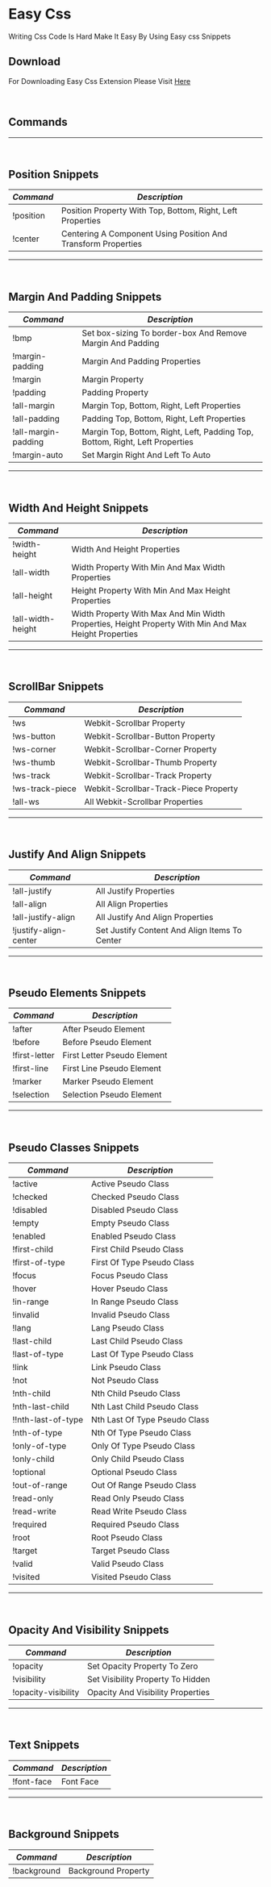 # Easy Css

Writing Css Code Is Hard Make It Easy By Using Easy css Snippets

## Download
For Downloading Easy Css Extension Please Visit [Here](https://marketplace.visualstudio.com/items?itemName=MeerMariwan.easy-css) 

<br>

## Commands

---
<br>

## Position Snippets

| *Command*  | *Description*                                                                                   
| ---------  | -------------------------------------------------------------  |
| !position  | Position Property With Top, Bottom, Right, Left Properties     |
| !center    | Centering A Component Using Position And Transform Properties  |

---
<br>

## Margin And Padding Snippets

| *Command*            | *Description*                                                                                   
| -------------------  | ----------------------------------------------------------------------------  |
| !bmp                 | Set box-sizing To border-box And Remove Margin And Padding                    |
| !margin-padding      | Margin And Padding Properties                                                 |
| !margin              | Margin Property                                                               |
| !padding             | Padding Property                                                              |
| !all-margin          | Margin Top, Bottom, Right, Left Properties                                    |
| !all-padding         | Padding Top, Bottom, Right, Left Properties                                   |
| !all-margin-padding  | Margin Top, Bottom, Right, Left, Padding Top, Bottom, Right, Left Properties  |
| !margin-auto         | Set Margin Right And Left To Auto                                             |

---
<br>

## Width And Height Snippets

| *Command*          | *Description*                                                                                   
| -----------------  | ----------------------------------------------------------------------------------------------------  |
| !width-height      | Width And Height Properties                                                                           |
| !all-width         | Width Property With Min And Max Width Properties                                                      |
| !all-height        | Height Property With Min And Max Height Properties                                                    |
| !all-width-height  | Width Property With Max And Min Width Properties, Height Property With Min And Max Height Properties  |

---
<br>

## ScrollBar Snippets

| *Command*        | *Description*                                                                                   
| ---------------  | -------------------------------------  |
| !ws              | Webkit-Scrollbar Property              |
| !ws-button       | Webkit-Scrollbar-Button Property       |
| !ws-corner       | Webkit-Scrollbar-Corner Property       |
| !ws-thumb        | Webkit-Scrollbar-Thumb Property        |
| !ws-track        | Webkit-Scrollbar-Track Property        |
| !ws-track-piece  | Webkit-Scrollbar-Track-Piece Property  |
| !all-ws          | All Webkit-Scrollbar Properties        |

---
<br>

## Justify And Align Snippets

| *Command*              | *Description*                                                                                   
| ---------------------  | ---------------------------------------------  |
| !all-justify           | All Justify Properties                         |
| !all-align             | All Align Properties                           |
| !all-justify-align     | All Justify And Align Properties               |
| !justify-align-center  | Set Justify Content And Align Items To Center  |

---
<br>

## Pseudo Elements Snippets

| *Command*      | *Description*                                                                                   
| -------------  | ---------------------------  |
| !after         | After Pseudo Element         |
| !before        | Before Pseudo Element        |
| !first-letter  | First Letter Pseudo Element  |
| !first-line    | First Line Pseudo Element    |
| !marker        | Marker Pseudo Element        |
| !selection     | Selection Pseudo Element     |

---
<br>

## Pseudo Classes Snippets

| *Command*           | *Description*                                                                                   
| ------------------  | -----------------------------  |
| !active             | Active Pseudo Class            |
| !checked            | Checked Pseudo Class           |
| !disabled           | Disabled Pseudo Class          |
| !empty              | Empty Pseudo Class             |
| !enabled            | Enabled Pseudo Class           |
| !first-child        | First Child Pseudo Class       |
| !first-of-type      | First Of Type Pseudo Class     |
| !focus              | Focus Pseudo Class             |
| !hover              | Hover Pseudo Class             |
| !in-range           | In Range Pseudo Class          |
| !invalid            | Invalid Pseudo Class           |
| !lang               | Lang Pseudo Class              |
| !last-child         | Last Child Pseudo Class        |
| !last-of-type       | Last Of Type Pseudo Class      |
| !link               | Link Pseudo Class              |
| !not                | Not Pseudo Class               |
| !nth-child          | Nth Child Pseudo Class         |
| !nth-last-child     | Nth Last Child Pseudo Class    |
| !!nth-last-of-type  | Nth Last Of Type Pseudo Class  |
| !nth-of-type        | Nth Of Type Pseudo Class       |
| !only-of-type       | Only Of Type Pseudo Class      |
| !only-child         | Only Child Pseudo Class        |
| !optional           | Optional Pseudo Class          |
| !out-of-range       | Out Of Range Pseudo Class      |
| !read-only          | Read Only Pseudo Class         |
| !read-write         | Read Write Pseudo Class        |
| !required           | Required Pseudo Class          |
| !root               | Root Pseudo Class              |
| !target             | Target Pseudo Class            |
| !valid              | Valid Pseudo Class             |
| !visited            | Visited Pseudo Class           |

---
<br>

## Opacity And Visibility Snippets

| *Command*            | *Description*                                                                                   
| -------------------  | ---------------------------------  |
| !opacity             | Set Opacity Property To Zero       |
| !visibility          | Set Visibility Property To Hidden  |
| !opacity-visibility  | Opacity And Visibility Properties  |

---
<br>

## Text Snippets

| *Command*   | *Description*                                                                                   
| ----------  | ---------  |
| !font-face  | Font Face  |

---
<br>

## Background Snippets

| *Command*    | *Description*                                                                                   
| -----------  | -------------------  |
| !background  | Background Property  |